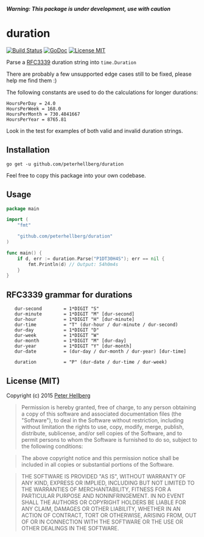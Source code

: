 ***Warning: This package is under development, use with caution***

# duration

[![Build Status](https://travis-ci.org/peterhellberg/duration.svg?branch=master)](https://travis-ci.org/peterhellberg/duration)
[![GoDoc](https://img.shields.io/badge/godoc-reference-blue.svg?style=flat)](https://godoc.org/github.com/peterhellberg/duration)
[![License MIT](https://img.shields.io/badge/license-MIT-lightgrey.svg?style=flat)](https://github.com/peterhellberg/duration#license-mit)

Parse a [RFC3339](https://www.ietf.org/rfc/rfc3339.txt) duration string into `time.Duration`

There are probably a few unsupported edge cases still to be fixed, please help me find them :)

The following constants are used to do the calculations for longer durations:

```
HoursPerDay = 24.0
HoursPerWeek = 168.0
HoursPerMonth = 730.4841667
HoursPerYear = 8765.81
```

Look in the test for examples of both valid and invalid duration strings.

## Installation

    go get -u github.com/peterhellberg/duration

Feel free to copy this package into your own codebase.

## Usage

```go
package main

import (
	"fmt"

	"github.com/peterhellberg/duration"
)

func main() {
	if d, err := duration.Parse("P1DT30H4S"); err == nil {
		fmt.Println(d) // Output: 54h0m4s
	}
}
```

## RFC3339 grammar for durations

```
   dur-second        = 1*DIGIT "S"
   dur-minute        = 1*DIGIT "M" [dur-second]
   dur-hour          = 1*DIGIT "H" [dur-minute]
   dur-time          = "T" (dur-hour / dur-minute / dur-second)
   dur-day           = 1*DIGIT "D"
   dur-week          = 1*DIGIT "W"
   dur-month         = 1*DIGIT "M" [dur-day]
   dur-year          = 1*DIGIT "Y" [dur-month]
   dur-date          = (dur-day / dur-month / dur-year) [dur-time]

   duration          = "P" (dur-date / dur-time / dur-week)
```

## License (MIT)

Copyright (c) 2015 [Peter Hellberg](http://c7.se/)

> Permission is hereby granted, free of charge, to any person obtaining
> a copy of this software and associated documentation files (the
> "Software"), to deal in the Software without restriction, including
> without limitation the rights to use, copy, modify, merge, publish,
> distribute, sublicense, and/or sell copies of the Software, and to
> permit persons to whom the Software is furnished to do so, subject to
> the following conditions:

> The above copyright notice and this permission notice shall be
> included in all copies or substantial portions of the Software.

> THE SOFTWARE IS PROVIDED "AS IS", WITHOUT WARRANTY OF ANY KIND,
> EXPRESS OR IMPLIED, INCLUDING BUT NOT LIMITED TO THE WARRANTIES OF
> MERCHANTABILITY, FITNESS FOR A PARTICULAR PURPOSE AND
> NONINFRINGEMENT. IN NO EVENT SHALL THE AUTHORS OR COPYRIGHT HOLDERS BE
> LIABLE FOR ANY CLAIM, DAMAGES OR OTHER LIABILITY, WHETHER IN AN ACTION
> OF CONTRACT, TORT OR OTHERWISE, ARISING FROM, OUT OF OR IN CONNECTION
> WITH THE SOFTWARE OR THE USE OR OTHER DEALINGS IN THE SOFTWARE.
